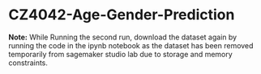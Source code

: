 # CZ4042-Age-Gender-Prediction

**Note:** While Running the second run, download the dataset again by running the code in the ipynb notebook as the dataset has been removed temporarily from sagemaker studio lab due to storage and memory constraints.